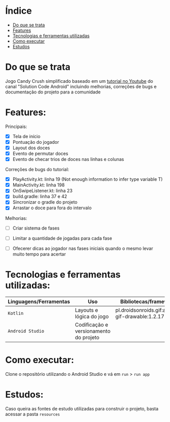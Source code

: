 # Índice

- [Do que se trata](#do-que-se-trata)
- [Features](#features)
- [Tecnologias e ferramentas utilizadas](#tecnologias-e-ferramentas-utilizadas)
- [Como executar](#como-executar)
- [Estudos](#estudos)





# Do que se trata

Jogo Candy Crush simplificado baseado em um [tutorial no Youtube](https://youtu.be/pLS_l3fVnwA) do canal "Solution Code Android" incluindo melhorias, correções de bugs e documentação do projeto para a comunidade 





# Features:

Principais:
- [x] Tela de início
- [x] Pontuação do jogador
- [x] Layout dos doces
- [x] Evento de permutar doces
- [x] Evento de checar trios de doces nas linhas e colunas

Correções de bugs do tutorial:
- [x] PlayActivity.kt: linha 19 (Not enough information to infer type variable T)
- [x] MainActivity.kt: linha 198
- [x] OnSwipeListener.kt: linha 23
- [x] build.gradle: linha 37 e 42 
- [x] Sincronizar o gradle do projeto
- [x] Arrastar o doce para fora do intervalo

Melhorias:
- [ ] Criar sistema de fases
- [ ] Limitar a quantidade de jogadas para cada fase
- [ ] Ofecerer dicas ao jogador nas fases iniciais quando o mesmo levar muito tempo para acertar





# Tecnologias e ferramentas utilizadas:

Linguagens/Ferramentas | Uso                                    | Bibliotecas/frameworks
---------------------- | -------------------------------------- | ------------------------------------------------
`Kotlin`               | Layouts e lógica do jogo               | pl.droidsonroids.gif:android-gif-drawable:1.2.17 
`Android Studio`       | Codificação e versionamento do projeto |





# Como executar:

Clone o repositório utilizando o Android Studio e vá em `run` > `run app`





# Estudos:

Caso queira as fontes de estudo utilizadas para construir o projeto, basta acessar a pasta `resources`
